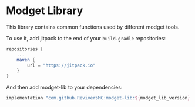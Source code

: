 # Modget Library

This library contains common functions used by different modget tools.

To use it, add jitpack to the end of your `build.gradle` repositories:
```gradle
repositories {
    ...
    maven {
        url = "https://jitpack.io"
    }
}
```

And then add modget-lib to your dependencies:
```gradle
implementation "com.github.ReviversMC:modget-lib:${modget_lib_version}:all"
```
